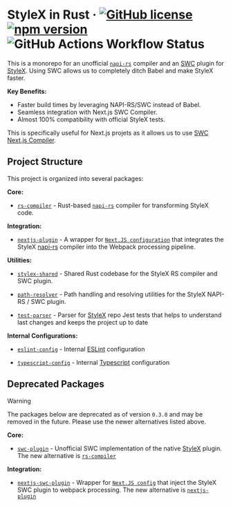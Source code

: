 # StyleX in Rust &middot; [![GitHub license](https://img.shields.io/badge/license-MIT-green.svg)](https://github.com/Dwlad90/stylex-swc-plugin/blob/master/LICENSE) [![npm version](https://img.shields.io/npm/v/@stylexswc/swc-plugin.svg?style=flat)](https://www.npmjs.com/package/@stylexswc/swc-plugin) ![GitHub Actions Workflow Status](https://img.shields.io/github/actions/workflow/status/Dwlad90/stylex-swc-plugin/validate.yml?branch=master&label=Validation)

This is a monorepo for an unofficial [`napi-rs`](https://napi.rs/) compiler and
an [SWC](https://swc.rs/) plugin for
[StyleX](https://github.com/facebook/stylex). Using SWC allows us to completely
ditch Babel and make StyleX faster.

**Key Benefits:**

* Faster build times by leveraging NAPI-RS/SWC instead of Babel.
* Seamless integration with Next.js SWC Compiler.
* Almost 100% compatibility with official StyleX tests.

This is specifically useful for Next.js projets as it allows us to use
[SWC Next.js Compiler](https://nextjs.org/docs/architecture/nextjs-compiler).

## Project Structure

This project is organized into several packages:

**Core:**

* [`rs-compiler`](https://github.com/dwlad90/stylex-swc-plugin/tree/master/crates/rs-compiler) -
  Rust-based [`napi-rs`](https://napi.rs/) compiler for transforming StyleX code.

**Integration:**

* [`nextjs-plugin`](https://github.com/dwlad90/stylex-swc-plugin/tree/master/packages/nextjs-plugin) -
  A wrapper for [`Next.JS configuration`](https://nextjs.org/docs/app/api-reference/next-config-js) that integrates the StyleX [napi-rs](https://napi.rs/) compiler into the Webpack processing pipeline.

**Utilities:**

* [`stylex-shared`](https://github.com/dwlad90/stylex-swc-plugin/tree/master/crates/stylex-shared) -
 Shared Rust codebase for the StyleX RS compiler and SWC plugin.

* [`path-resolver`](https://github.com/dwlad90/stylex-swc-plugin/tree/master/crates/stylex-path-resolver) -
   Path handling and resolving utilities for the StyleX NAPI-RS / SWC plugin.

* [`test-parser`](https://github.com/dwlad90/stylex-swc-plugin/tree/master/crates/stylex-test-parser) -
  Parser for [StyleX](https://github.com/facebook/stylex) repo Jest tests that
  helps to understand last changes and keeps the project up to date

**Internal Configurations:**

* [`eslint-config`](https://github.com/dwlad90/stylex-swc-plugin/tree/master/packages/eslint-config) -
  Internal [ESLint](https://eslint.org/) configuration

* [`typescript-config`](https://github.com/dwlad90/stylex-swc-plugin/tree/master/packages/typescript-config) -
  Internal
  [Typescript](https://www.typescriptlang.org/docs/handbook/tsconfig-json.htm)
  configuration

## Deprecated Packages

> [!WARNING]
> The packages below are deprecated as of version `0.3.0` and may be removed in the future. Please use the newer alternatives listed above.

**Core:**

* [`swc-plugin`](https://github.com/dwlad90/stylex-swc-plugin/tree/master/crates/stylex-swc-plugin) -
  Unofficial SWC implementation of the native
  [StyleX](https://github.com/facebook/stylex) plugin. The new alternative is
  [`rs-compiler`](https://github.com/dwlad90/stylex-swc-plugin/tree/master/crates/rs-compiler)

**Integration:**

* [`nextjs-swc-plugin`](https://github.com/dwlad90/stylex-swc-plugin/tree/master/packages/nextjs-plugin) -
  Wrapper for
  [`Next.JS config`](https://nextjs.org/docs/app/api-reference/next-config-js)
  that inject the StyleX SWC plugin to webpack processing. The new alternative
  is
  [`nextjs-plugin`](https://github.com/dwlad90/stylex-swc-plugin/tree/master/packages/nextjs-plugin)
